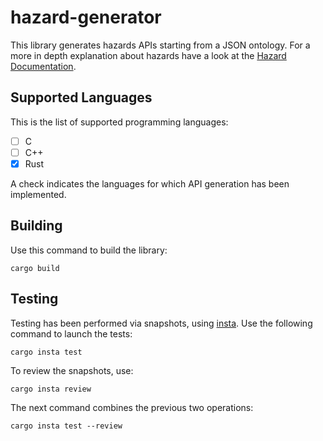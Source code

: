 # hazard-generator

This library generates hazards APIs starting from a JSON ontology.
For a more in depth explanation about hazards have a look at the [Hazard Documentation](hazards.md).

## Supported Languages

This is the list of supported programming languages:

- [ ] C
- [ ] C++
- [x] Rust

A check indicates the languages for which API generation has been implemented.

## Building

Use this command to build the library:

```console
cargo build 
```

## Testing

Testing has been performed via snapshots, using [insta](https://insta.rs). Use the following command to launch the tests:

``` console
cargo insta test
```

To review the snapshots, use:

``` console
cargo insta review
```

The next command combines the previous two operations:

``` console
cargo insta test --review
```
